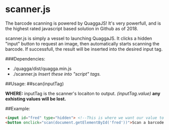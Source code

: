 scanner.js
==========

The barcode scanning is powered by QuaggaJS! It's very powerfull, and is the highest rated javascript based solution in Github as of 2018.

scanner.js is simply a vessel to launching QuaggaJS. It clicks a hidden "input" button to request an image, then automatically starts scanning the barcode. If successfull, the result will be inserted into the desired input tag.

###Dependencies:
* ./quagga/dist/quagga.min.js
* ./scanner.js
*Insert these into "script" tags.*

##Usage:
##scan(inputTag)

**WHERE:** inputTag is the scanner's locaiton to output. *(inputTag.value)* **any exhisting values will be lost.**

##Example:

```html
<input id="fred" type="hidden"> <!--This is where we want our value to go.-->
<button onclick="scan(document.getElementById('fred'))">Scan a barcode!</button>
```